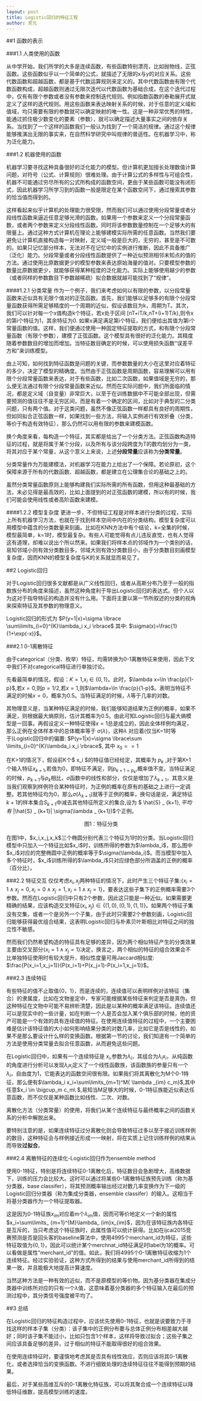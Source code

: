 ```yaml
---
layout: post
title: Logistic回归的特征工程
author: 灵元
---
```



##1 函数的表示


 

###1.1 人类使用的函数

从中学开始，我们所学的大多是连续函数，有些函数特别漂亮，比如抛物线，正弦函数。这些函数似乎以一个简单的公式，就描述了无限的x与y的对应关系。这些代数函数和超越函数，都是基于代数运算规则来定义的。其中代数函数由有限个代数函数构成，超越函数则通过无限次迭代以代数函数为基础合成，在这个迭代过程中，仅有有限个参数或者没有参数来控制迭代规则。例如指数函数的泰勒展开式就定义了这样的迭代规则。用这些函数来表达映射关系的时候，对于任意的定义域和值域，均只需要有限的参数就可以确定映射的唯一性。这是一种非常优秀的特性，能通过抓住极少数变化的要素（参数），就可以确定描述大量事实之间的依存关系。当找到了一个这样的函数我们一般认为找到了一个简洁的规律。通过这个规律能够推演出无限的事实来，在自然科学研究中叫规律的普适性。在机器学习中，称为泛化能力。

###1.2 机器使用的函数

机器学习要寻找这种具备很好的泛化能力的模型。但计算机更加擅长处理数值计算问题，对符号（公式、计算规则）很难处理。由于计算公式的多样性与可组合性，机器不可能通过穷尽所有的公式所构成的函数空间，更由于某些函数可能没有闭形式，因此机器学习所学习到的函数一般是限定在某个函数空间下，通过搜索其参数的恰当值而得到的。


这样看起来似乎计算机的处理能力很受限，然而我们可以通过使用分段常量或者分段线性函数来逼近任意足够光滑的函数。如果用一个参数来定义一个分段常量函数，或者两个参数来定义分段线性函数。同时将该参数数量控制在一个足够大的有限量上。通过这种方式计算机在理论上能够建模实际所需的任意函数。当然我们要避免让计算机直接构造每一对映射，定义域一般是巨大的，无穷的，甚至是不可数的。如果只记忆部分样本，无法对不在记忆中的实例进行推断，因此不具备推广（泛化）能力。分段常量或者分段线性函数提供了一种近似预测相邻未知点的值的方法。通过使用比原数据更少的模型参数来表达原始海量的值对。只要模型参数的数量比原数据更少，就能够获得某种程度的泛化能力。实际上能够使用越少的参数（或者同样的参数数目下参数越稀疏）拟合数据就越可能找到了“规律”。

####1.2.1 分类常量
作为一个例子，我们来考虑如何以有限的参数，以分段常量函数来近似具有无限个值对的正弦函数。首先，我们能够以足够多的有限个分段常量函数获得所需足够精度的一个周期的近似，假设该数目为k，周期为T。其次，我们可以针对每一个x值构造k个特征，若x处于区间 [nT+iT/k,nT+(i+1)T/k),则令x的第i个特征为1，其余特征为0. 如果x满足满足第i个特征，我们便给出其值为第i个常量函数的值。这样，我们便通过使用一种固定特征提取的方式，和有限个分段常量函数（有限个参数），建模了正弦函数。这个模型具有很好的泛化能力。其精度随着参数数目的增加而增加。当特征数目确定的时候，可以使用损失函数“误差平方和”来训练模型。

由上可知，如何找到特征函数是问题的关键，而参数数量的大小在这里对应着特征的多少，决定了模型的精确度。当然由于正弦函数是周期函数，容易理解可以用有限个分段常量函数来表达，对于有些函数，比如二次函数，如果值域是无穷的，那么便无法通过有限个分段常量函数来近似。然而在实际问题中，我们所面临的情况，都是定义域（自变量）非常巨大，以至于在训练数据中不可能全部出现，但需要预测的值往往不是无穷区间，而是有着一个确定的区间，比如对于典型的二分类问题，只有两个值。对于这类问题，虽然不像正弦函数一样都具有良好的周期性，但如同拟合正弦函数一样，如果找到一些方法，将输入实例进行有效折叠（分类，等价于构造有效特征），那么仍然可以用有限的参数来建模函数。

换个角度来看，每构造一个特征，其实都是给出了一个分类方法。正弦函数构造特征的过程，就是将属于某个分段，以及所有与该分段跨度为T的数均划分为一类，将其对应于某个常量，从这个意义上来说，上述**分段常量**应该称为**分类常量**。

分类常量作为万能建模法，对机器学习在能力上给出了一个保障。若论原初，这个保障来源于所有的代数函数、超越函数，都是建立在公理集合论的基础之上的。

虽然分类常量函数原则上能够构建我们实际所需的所有函数，但用这种最基础的方法，未必见得是最高效的，比如上面提到的对正弦函数的建模，所以有的时候，我们可能会使用线性或者高阶函数来建模。

####1.2.2 模型复杂度
更进一步，不但特征工程是对样本进行分类的过程，实际上所有机器学习方法，也就在于找到样本空间中内在的分类结构。模型复杂度可以用模型中蕴含的分类数量来刻画。比如在KNN方法中有个结论，k=全集的时候，模型最简单，k=1时，模型最复杂。有些人可能觉得有点儿违反直觉，也有人觉得这有道理，却难以说出个所以然来。如果我们将样本点的邻域作为一个类别的话，易知邻域小则有效分类数目多，邻域大则有效分类数目小，由于分类数目刻画模型复杂度，因而KNN的模型复杂度与K的关系就显而易见了。





##2 Logistic回归

对于Logistic回归很多文献都是从广义线性回归，或者从高斯分布乃至于一般的指数族分布的角度来描述，虽然这种角度利于导出Logistic回归的表达式。但个人以为这对于指导特征的构造并没有什么用。下面将主要以第一节所叙述的分类的视角来探索特征及其参数的物理意义。

Logistic回归的形式为
$P(y=1|x)=\sigma \lbrace \sum\limits_{i=0}^{K}\lambda_i x_i \rbrace$
其中:
$\sigma(x)=\frac{1}{1+\exp(-x)}$。

###2.1  0-1离散特征

由于categorical（分类、枚举）特征，均需转换为0-1离散特征来使用，因此下文中我们不对categorical特征进行单独讨论。

先看最简单的情况，假设：$K=1$,$x_i \in \{0,1\}$。此时，$\lambda x=\ln \frac{p}{1-p}$,若$x=0$,则$p=1/2$,若$x=1$,则$\lambda=\ln \frac{p}{1-p}$。表明当特征不满足的时候$x=0$，概率为0.5。当特征满足的时候，$\lambda$等于几率的对数。

其物理意义是，当某种特征满足的时候，我们能够知道结果为正例的概率，如果不满足，则根据最大熵原则，估计其概率为0.5。由此可知Logistic回归与最大熵模型是一回事。再假设定义一种特征使得$x=1$总是成立的，因此全体样例均满足，那么正例在全体样本中的总体概率等于
$\sigma (\lambda)$，这种$\lambda$
对应着(仅当K=1时等于)Logistic回归中的偏置:
$P(y=1|x)=\sigma \lbrace\sum \limits_{i=0}^{K}\lambda_i x_i \rbrace$,
其中
$x_0==1$


在K>1的情况下，假设前K个$ x_i $的特征值已经给定，其概率为
$p _ {k}$ ,对于第K+1个输入特征$x_ {k+1}$,若值为0，即特征不满足，则$p _ {k+1=p_k}$,概率值不变。当特征满足的时候，$p _ {k+1}$与$p _ k$相比，$\sigma$函数中的线性和部分，仅仅是增加了$\lambda _ {k+1}$，其意义是当我们观察到样例符合某种特征时，为正例的概率在原有的基础之上进行一定调整。若其他特征均为0，那么$\sigma(\lambda_ {k+1})$就等于正例的概率，换句话是说，满足特征$k+1$的样本集合$S_ {k+1}$中减去其他特征所定义的集合,设为
$ \hat{S} _ {k+1}$,平均有$ |\hat{S} _ {k+1}| \sigma(\lambda _ {k+1})$个正例。
<div align='center'><img  src='/media/class-logistic.png' alt=""><br><label>图1：特征分类</label></div><br/>
在图1中，$x_i,x_j,x_k$三个椭圆分别代表三个特征为1时的分类。当Logistic回归模型中只加入一个特征比如$x_i$时，训练所得的参数为$\lambda_i$，那么图中$x_i$对应的完整椭圆中正例的概率等于$\sigma(\lambda_i)$。而当模型中加入多个特征时，$x_i$训练所得的$\lambda_i$只对应绿色部分所涵盖的正例的概率（百分比）。

###2.2 特征交互
仅仅考虑$x_i,x_j$两种特征的情况下，此时产生三个特征子集:$\lbrace x_i=1 \land x_j=0 ,x_i=0 \land x_j=1, x_i=1 \land x_j=1 \rbrace$，要表达这些子集下的正例概率需要3个参数。然而在Logistic回归中只有2个参数，因此这只能是一种近似。如果需要更精确的结果，应该构造交叉特征$(x_i,x_j)\in \lbrace (1,0),(0,1),(1,1) \rbrace$。如果两个特征子集没有交集，或者一个是另外一个子集，由于此时只需要2个参数刻画，Logistic回归能够获得最优组合结果，这表明Logistic回归与朴素贝叶斯相比对特征之间的独立性不敏感。

然而我们仍然希望构造的特征具有足够的差异，因为两个相似特征产生的分类效果主要由交叉部分$\lbrace x_i=1 \land x_j=1\rbrace$决定，换言之，两个相似的特征的组合效果会不比单独特征使用时有较大提升，相似性度量可用Jaccard相似度: $\frac{P(x_i=1,x_j=1)}{P(x_i=1)+P(x_j=1)-P(x_i=1,x_j=1)}$。

###2.3 连续特征


有些特征的值不止取值\{0，1\}，而是连续的，连续值可以表明样例对该特征（集合）的隶属度，比如在文物鉴定中，专家可能根据某些特征来判定是否是真伪，但这种特征在文物中可能不易辨析清楚，因此是以某种的概率满足该特征。连续值还可以是现实中的一些计量，如在判断一个人是否会加入某个俱乐部的时候，他的资产可能是一个有效的具有连续值的特征。在使用连续值特征的过程中，一个主要困难是估计该特征值的大小如何影响结果分类的对数几率，比如它是否是线性的，如果不是那么要设计什么样的变换函数。根据第一节的讨论，我们知道有一个简单的方法是使用分类常量去拟合任意函数，从而避免这些问题。

在Logistic回归中，如果有一个连续特征是 $x_i$,参数为$\lambda_i$，其组合为$\lambda_i x_i$，从纯函数的角度进行分析可以发现$\lambda_i x_i$定义了一个线性函数族，该函数族的参量只有一个$\lambda_i$，自由度为1，它能表达的函数空间很有限。如果我们将其离散化为M个0-1特征，那么便有$\lambda_i x_i=\sum\limits_{m=1}^M{ \lambda _{im} c_m}$,其中任意$x_i \in \bigcup_m c_m\ $,易知当M足够大的时候，0-1特征族能近似表达任意函数，而不仅仅是某种函数比如线性、二次、对数。

离散化方法（分类常量）的使用，将我们从某个连续特征与最终概率之间的函数关系的分析中解脱出来。


要特别注意的是，如果连续特征过分离散化则会导致特征过多以至于接近训练样例的数目，这种特征会与样例接近形成一一映射，将在实质上记住训练样例的结果从而导致**过拟合**。


###2.4  离散特征的连续化-Logistic回归作为ensemble method

使用0-1特征，特别是将连续特征0-1离散化后，特征数目会急剧增大，高维数据下，训练的压力会比较大。这时可以通过将某些0-1离散特征族预先训练（称为基分类器，base classifer），将其预测概率输出经过对数几率变换作为下一级的Logistic回归分类器（称为集成分类器，ensemble classifer）的输入。这相当于将基分类器作为一个特征提取器。

这是因为0-1特征族$x_{im}$对应着m个$\lambda_{im}$值，因而可等价地定义一个新的属性$x_i=\sum\limits_ {m=1}^{M}\lambda_ {im}x_{im}$，因为在该特征族内各特征是互斥的，当只考虑这个特征族时，此属性值可以统计获得。比如在ijcai2015竞赛预测是否是回头客的baseline算法中，使用4995个merchant\_id为特征，这些特征取值为$\{0,1\}$，因此可以统计某个merchnat\_id特征满足时label为1的概率。可以看做是属性"merchant\_id"的值。如此，我们将4995个0-1离散特征收缩为1个连续特征。经过实验验证，这种方式所得到的结果与使用merchant\_id所得到的结果一致，并且能极大地提高计算速度。

当然这种方法是一种有效的近似，而不是原模型的等价物。因为基分类器在集成分类器中训练所对应的只有一个$\lambda$值，这意味着基分类器的多个特征输入在最后的预测过程中，其分类信号强度被平均了。


##3  总结


在Logistic回归的特征构造过程中，应该优先使用0-1特征，也就是说要致力于寻找这样的样本子集（分类）：该子集中的正例分布要与总体正例分布相差越大越好；同时该子集不能过小，比如只包含1个样本，这样将导致过拟合；这些子集之间应该具备足够的差异，过于相似的特征不能取得很好的组合效果。

在使用连续特征时，要谨慎地考虑其是否具有线性效应，否则应该将其0-1离散化，或者选择恰当的变换函数。不进行细致处理的连续特征往往不能得到预期的结果。

最后，对于某些高维互斥的0-1离散化特征族，可以将其聚合成一个连续特征以降低特征维数，提高模型训练的速度。


